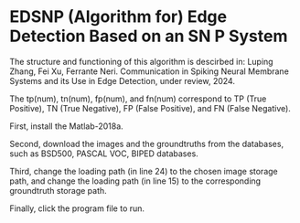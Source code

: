 # EDSNP  (Algorithm for) Edge Detection Based on an SN P System

The structure and functioning of this algorithm is descirbed in: 
Luping Zhang,  Fei Xu,  Ferrante Neri. Communication in Spiking Neural Membrane Systems and its Use in Edge Detection, under review, 2024.

The tp(num),  tn(num), fp(num), and fn(num) correspond to TP (True Positive), TN (True Negative), FP (False Positive),  and FN (False Negative).

First, install the Matlab-2018a.

Second,  download the images and the groundtruths from the databases,  such as BSD500,  PASCAL VOC,  BIPED databases.

Third,  change the loading path (in line 24) to the chosen image storage path,  and change the loading path (in line 15) to the corresponding groundtruth storage path.

Finally,  click the program file to run.
